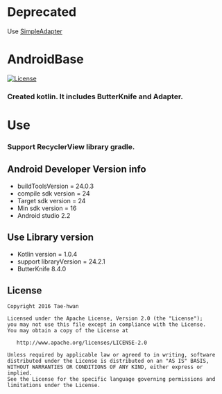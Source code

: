 # Deprecated
Use [SimpleAdapter](https://github.com/taehwandev/SimpleAdapter)

# AndroidBase
[![License](https://img.shields.io/hexpm/l/plug.svg)]()

### Created kotlin. It includes ButterKnife and Adapter.

# Use

### Support RecyclerView library gradle.


## Android Developer Version info
- buildToolsVersion = 24.0.3
- compile sdk version = 24
- Target sdk version = 24
- Min sdk version = 16
- Android studio 2.2


## Use Library version
- Kotlin version = 1.0.4
- support libraryVersion = 24.2.1
- ButterKnife 8.4.0


## License

```
Copyright 2016 Tae-hwan

Licensed under the Apache License, Version 2.0 (the "License");
you may not use this file except in compliance with the License.
You may obtain a copy of the License at

   http://www.apache.org/licenses/LICENSE-2.0

Unless required by applicable law or agreed to in writing, software
distributed under the License is distributed on an "AS IS" BASIS,
WITHOUT WARRANTIES OR CONDITIONS OF ANY KIND, either express or implied.
See the License for the specific language governing permissions and
limitations under the License.
```
